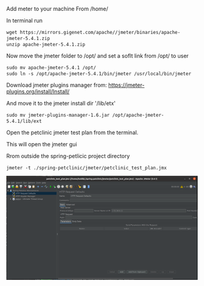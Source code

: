 Add meter to your machine
From /home/<user>

In terminal run

```
wget https://mirrors.gigenet.com/apache//jmeter/binaries/apache-jmeter-5.4.1.zip
unzip apache-jmeter-5.4.1.zip
```
Now move the jmeter folder to /opt/ and set a soflt link from /opt/ to user

```
sudo mv apache-jmeter-5.4.1 /opt/
sudo ln -s /opt/apache-jmeter-5.4.1/bin/jmeter /usr/local/bin/jmeter
```
Download jmeter plugins manager from: https://jmeter-plugins.org/install/Install/

 And move it to the jmeter install dir '/lib/etx'

```
sudo mv jmeter-plugins-manager-1.6.jar /opt/apache-jmeter-5.4.1/lib/ext
```

Open the petclinic jmeter test plan from the terminal.

This will open the jmeter gui

Rrom outside the spring-petlicic project directory

```
jmeter -t ./spring-petclinic/jmeter/petclinic_test_plan.jmx
```

![jmeter gui](./readme-png/jmeter.gui.1.png)
